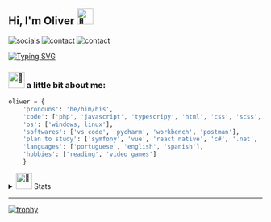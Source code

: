##  Hi, I'm Oliver <picture><source srcset="https://fonts.gstatic.com/s/e/notoemoji/latest/1f64c_1f3fb/512.webp" type="image/webp"><img src="https://fonts.gstatic.com/s/e/notoemoji/latest/1f64c_1f3fb/512.gif" alt="🙌" width="32" height="32"></picture>

[![socials](https://img.shields.io/badge/linkedin-oliverbenites-steelblue?style=plastic&logo=linkedin&logoColor=0077B5&labelColor=white "socials")](https://www.linkedin.com/in/oliverbenites/) 
[![contact](https://img.shields.io/badge/protonmail-darkslateblue?style=plastic&logo=protonmail&logoColor=darkslateblue&labelColor=white "socials")](mailto:olwrrb@protonmail.com") 
[![contact](https://img.shields.io/badge/gmail-firebrick?style=plastic&logo=gmail&logoColor=B22222&labelColor=white "socials")](mailto:benites.olivr@gmail.com.com")


[![Typing SVG](https://readme-typing-svg.demolab.com?font=Fira+Code&pause=1000&color=1986AC&center=true&vCenter=true&width=435&lines=Junior+Dev;Open+to+work+and+collaborate;Always+learning+something+new)](https://git.io/typing-svg)


### <picture><source srcset="https://fonts.gstatic.com/s/e/notoemoji/latest/1f331/512.webp" type="image/webp"><img src="https://fonts.gstatic.com/s/e/notoemoji/latest/1f331/512.gif" alt="🌱" width="32" height="32"></picture> a little bit about me:

```python
oliwer = {
    'pronouns': 'he/him/his',
    'code': ['php', 'javascript', 'typescripy', 'html', 'css', 'scss', 'tailwind', 'mysql', 'mariadb', 'mongodb'],
    'os': ['windows, linux'],
    'softwares': ['vs code', 'pycharm', 'workbench', 'postman'],
    'plan to study': ['symfony', 'vue', 'react native', 'c#', '.net', 'flutter', 'lua', 'python', 'django', 'flask', 'java'],
    'languages': ['portuguese', 'english', 'spanish'],
    'hobbies': ['reading', 'video games']
    }
```

<details>
    <summary><picture><source srcset="https://fonts.gstatic.com/s/e/notoemoji/latest/1f680/512.webp" type="image/webp"><img src="https://fonts.gstatic.com/s/e/notoemoji/latest/1f680/512.gif" alt="🚀" width="32" height="32"></picture> Stats</summary> 

![Oliwer's GitHub stats](https://github-readme-stats.vercel.app/api?username=olwr&show_icons=true&theme=gotham)

[![Oliwer's wakatime stats](https://github-readme-stats.vercel.app/api/wakatime?username=olwr&layout=compact)](https://github.com/anuraghazra/github-readme-stats)

[![Top Langs](https://github-readme-stats.vercel.app/api/top-langs/?username=olwr&layout=compact)](https://github.com/anuraghazra/github-readme-stats)
</details>

***

[![trophy](https://github-profile-trophy.vercel.app/?username=olwr&theme=chalk&no-bg=true)](https://github.com/ryo-ma/github-profile-trophy)
